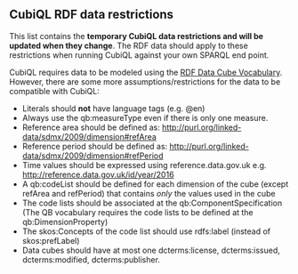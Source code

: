 ## CubiQL RDF data restrictions 

This list contains the **temporary CubiQL data restrictions and will be updated when they change**. The RDF data should apply to these restrictions when running CubiQL against your own SPARQL end point.

CubiQL requires data to be modeled using the [RDF Data Cube Vocabulary](https://www.w3.org/TR/vocab-data-cube/). However, there are some more assumptions/restrictions for the data to be compatible with CubiQL:

- Literals should **not** have language tags (e.g. @en)
- Always use the qb:measureType even if there is only one measure.
- Reference area should be defined as: http://purl.org/linked-data/sdmx/2009/dimension#refArea
- Reference period should be defined as: http://purl.org/linked-data/sdmx/2009/dimension#refPeriod
- Time values should be expressed using reference.data.gov.uk e.g. http://reference.data.gov.uk/id/year/2016
- A qb:codeList should be defined for each dimension of the cube (except refArea and refPeriod) that contains *only* the values used in the cube 
- The code lists should be associated at the qb:ComponentSpecification (The QB vocabulary requires the code lists to be defined at the qb:DimensionProperty)
- The skos:Concepts of the code list should use rdfs:label (instead of skos:prefLabel)
- Data cubes should have at most one dcterms:license, dcterms:issued, dcterms:modified,  dcterms:publisher.

 
